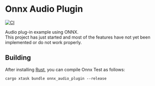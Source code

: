 # Onnx Audio Plugin

[![CI](https://github.com/AkiyukiOkayasu/onnx_audio_plugin/actions/workflows/ci.yaml/badge.svg)](https://github.com/AkiyukiOkayasu/onnx_audio_plugin/actions/workflows/ci.yaml)

Audio plug-in example using ONNX.  
This project has just started and most of the features have not yet been implemented or do not work properly.  

## Building

After installing [Rust](https://rustup.rs/), you can compile Onnx Test as follows:

```shell
cargo xtask bundle onnx_audio_plugin --release
```
